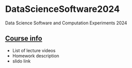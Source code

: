 # DataScienceSoftware2024
Data Science Software and Computation Experiments 2024

## [Course info](https://pool-sunshine-1a4.notion.site/Data-Science-Software-and-Computation-Experiments-2024-4753fbae4e5c4bc08e8c112a79e9f1b6)
* List of lecture videos
* Homework description
* slido link
